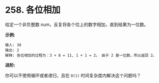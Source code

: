 # 258. 各位相加

给定一个非负整数 num，反复将各个位上的数字相加，直到结果为一位数。

**示例:**
```
输入: 38
输出: 2 
解释: 各位相加的过程为：3 + 8 = 11, 1 + 1 = 2。 由于 2 是一位数，所以返回 2。
```

**进阶:**

你可以不使用循环或者递归，且在 `O(1)` 时间复杂度内解决这个问题吗？
